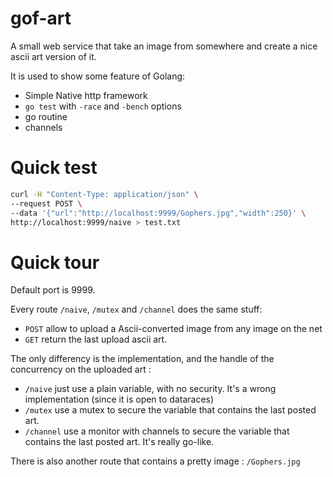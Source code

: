 
# gof-art

A small web service that take an image from somewhere and create a nice ascii art version of it.

It is used to show some feature of Golang:

* Simple Native http framework
* `go test` with `-race`  and `-bench` options
* go routine
* channels

# Quick test

```bash
curl -H "Content-Type: application/json" \
--request POST \
--data '{"url":"http://localhost:9999/Gophers.jpg","width":250}' \
http://localhost:9999/naive > test.txt
```

# Quick tour

Default port is 9999.

Every route `/naive`, `/mutex` and `/channel` does the same stuff:

* `POST` allow to upload a Ascii-converted image from any image on the net
* `GET` return the last upload ascii art.

The only differency is the implementation, and the handle of the concurrency on the uploaded art :

* `/naive`  just use a plain variable, with no security. It's a wrong implementation (since it is open to dataraces)
* `/mutex`  use a mutex to secure the variable that contains the last posted art.
* `/channel` use a monitor with channels to secure the variable that contains the last posted art. It's really go-like.

There is also another route that contains a pretty image : `/Gophers.jpg`